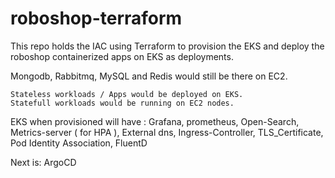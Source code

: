 # roboshop-terraform

This repo holds the IAC using Terraform to provision the EKS and deploy the roboshop containerized apps on EKS as deployments.

Mongodb, Rabbitmq, MySQL and Redis would still be there on EC2. 


    Stateless workloads / Apps would be deployed on EKS.
    Statefull workloads would be running on EC2 nodes.


EKS when provisioned will have :
    Grafana, 
    prometheus, 
    Open-Search,
    Metrics-server ( for HPA ), 
    External dns,
    Ingress-Controller,
    TLS_Certificate,
    Pod Identity Association,
    FluentD

Next is: ArgoCD